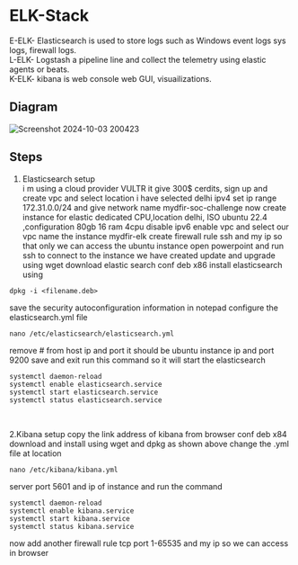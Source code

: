 # ELK-Stack

E-ELK- Elasticsearch is used to store logs such as Windows event logs sys logs, firewall logs.<br>
L-ELK- Logstash a pipeline line and collect the telemetry using elastic agents or beats.<br>
K-ELK- kibana is web console web GUI, visuailizations.<br>
## Diagram
![Screenshot 2024-10-03 200423](https://github.com/user-attachments/assets/40d71674-5017-4e21-a1cc-9323739ee140)<br>
## Steps
1. Elasticsearch setup<br>
i m using a cloud provider VULTR it give 300$ cerdits,
sign up and create vpc and select location i have selected delhi
ipv4 set ip range 172.31.0.0/24 and give network name mydfir-soc-challenge
now create instance for elastic dedicated CPU,location delhi, ISO ubuntu 22.4 ,configuration 80gb 16 ram 4cpu disable ipv6 enable vpc and select our vpc name the instance mydfir-elk
create firewall rule ssh and my ip so that only we can access the ubuntu instance 
open powerpoint and run ssh to connect to the instance we have created
update and upgrade using wget download elastic search conf deb x86
install elasticsearch using
```
dpkg -i <filename.deb>
```
save the security autoconfiguration information in notepad
configure the elasticsearch.yml file 
```
nano /etc/elasticsearch/elasticsearch.yml
```
remove # from host ip and port it should be ubuntu instance ip and port 9200 save and exit
run this command so it will start the elasticsearch 
```
systemctl daemon-reload
systemctl enable elasticsearch.service
systemctl start elasticsearch.service
systemctl status elasticsearch.service
```
<br>

2.Kibana setup
copy the link address of kibana from browser conf deb x84 
download and install using wget and dpkg as shown above 
change the .yml file at location
```
nano /etc/kibana/kibana.yml
```
server port 5601 and ip of instance 
and run the command 
```
systemctl daemon-reload
systemctl enable kibana.service
systemctl start kibana.service
systemctl status kibana.service
```
now add another firewall rule tcp port 1-65535 and my ip so we can access in browser 


